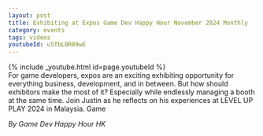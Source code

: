 ```yaml
---
layout: post
title: Exhibiting at Expos Game Dev Happy Hour November 2024 Monthly
category: events
tags: videos
youtubeId: u5TbL0R89wE
---
```


{% include _youtube.html id=page.youtubeId %}
<br />
For game developers, expos are an exciting exhibiting opportunity for everything business, development, and in between. But how should exhibitors make the most of it? Especially while endlessly managing a booth at the same time. Join Justin as he reflects on his experiences at LEVEL UP PLAY 2024 in Malaysia. Game

_By Game Dev Happy Hour HK_